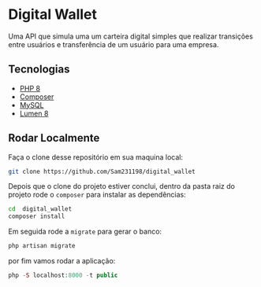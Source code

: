 # Digital Wallet

Uma API que simula uma um carteira digital simples que realizar transições entre usuários e transferência de um usuário para uma empresa.

## Tecnologias

 - [PHP 8](https://www.php.net/releases/8.0/pt_BR.php)
 - [Composer](https://getcomposer.org/)
 - [MySQL](https://www.mysql.com/)
 - [Lumen 8](https://lumen.laravel.com/)

## Rodar Localmente

 Faça o clone desse repositório em sua maquina local:
```bash
git clone https://github.com/Sam231198/digital_wallet  
```

Depois que o clone do projeto estiver conclui, dentro da pasta raiz do projeto rode o `composer` para instalar as dependências:
```bash
cd  digital_wallet
composer install
```

Em seguida rode a `migrate` para gerar o banco:
```php
php artisan migrate
```

por fim vamos rodar a aplicação:
```php
php -S localhost:8000 -t public
```
